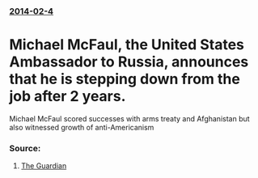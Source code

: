 ### [2014-02-4](/news/2014/02/4/index.md)

# Michael McFaul, the United States Ambassador to Russia, announces that he is stepping down from the job after 2 years. 

Michael McFaul scored successes with arms treaty and Afghanistan but also witnessed growth of anti-Americanism


### Source:

1. [The Guardian](http://www.theguardian.com/world/2014/feb/04/us-ambassador-russia-steps-down-michael-mcfaul)
